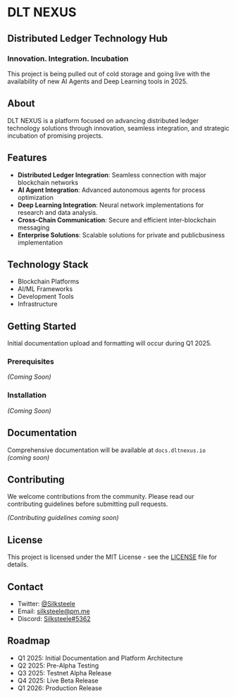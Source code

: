 # DLT NEXUS

## Distributed Ledger Technology Hub

### Innovation. Integration. Incubation

This project is being pulled out of cold storage and going live with the availability of new AI Agents and Deep Learning tools in 2025.

## About

DLT NEXUS is a platform focused on advancing distributed ledger technology solutions through innovation, seamless integration, and strategic incubation of promising projects.

## Features

- **Distributed Ledger Integration**: Seamless connection with major blockchain networks
- **AI Agent Integration**: Advanced autonomous agents for process optimization
- **Deep Learning Integration**: Neural network implementations for research and data analysis.
- **Cross-Chain Communication**: Secure and efficient inter-blockchain messaging
- **Enterprise Solutions**: Scalable solutions for private and publicbusiness implementation

## Technology Stack

- Blockchain Platforms
- AI/ML Frameworks
- Development Tools
- Infrastructure

## Getting Started

Initial documentation upload and formatting will occur during Q1 2025.

### Prerequisites

_(Coming Soon)_

### Installation

_(Coming Soon)_

## Documentation

Comprehensive documentation will be available at `docs.dltnexus.io` _(coming soon)_

## Contributing

We welcome contributions from the community. Please read our contributing guidelines before submitting pull requests.

_(Contributing guidelines coming soon)_

## License

This project is licensed under the MIT License - see the [LICENSE](LICENSE) file for details.

## Contact

- Twitter: [@Silksteele](https://x.com/Silksteele)
- Email: [silksteele@pm.me](mailto:silksteele@pm.me)
- Discord: [Silksteele#5362](https://discord.com/users/Silksteele#5362)

## Roadmap

- Q1 2025: Initial Documentation and Platform Architecture
- Q2 2025: Pre-Alpha Testing
- Q3 2025: Testnet Alpha Release
- Q4 2025: Live Beta Release
- Q1 2026: Production Release
